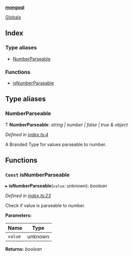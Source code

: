 **[mongoql](README.md)**

[Globals](README.md)

## Index

### Type aliases

* [NumberParseable](README.md#numberparseable)

### Functions

* [isNumberParseable](README.md#const-isnumberparseable)

## Type aliases

###  NumberParseable

Ƭ **NumberParseable**: *string | number | false | true & object*

*Defined in [index.ts:4](https://github.com/jgtbz/mongoql/blob/dfb1eb6/src/index.ts#L4)*

A Branded Type for values parseable to number.

## Functions

### `Const` isNumberParseable

▸ **isNumberParseable**(`value`: unknown): *boolean*

*Defined in [index.ts:23](https://github.com/jgtbz/mongoql/blob/dfb1eb6/src/index.ts#L23)*

Check if value is parseable to number.

**Parameters:**

Name | Type |
------ | ------ |
`value` | unknown |

**Returns:** *boolean*